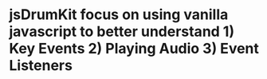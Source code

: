 # jsDrumKit focus on using vanilla javascript to better understand 1) Key Events 2) Playing Audio 3) Event Listeners

